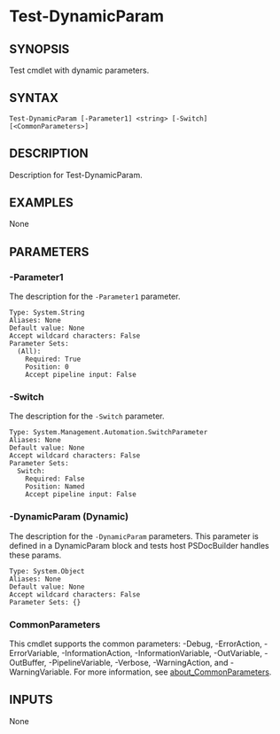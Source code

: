 # Test-DynamicParam

## SYNOPSIS

Test cmdlet with dynamic parameters.


## SYNTAX

```
Test-DynamicParam [-Parameter1] <string> [-Switch] [<CommonParameters>]
```


## DESCRIPTION

Description for Test-DynamicParam.


## EXAMPLES

None


## PARAMETERS

### -Parameter1

The description for the `-Parameter1` parameter.

```
Type: System.String
Aliases: None
Default value: None
Accept wildcard characters: False
Parameter Sets:
  (All):
    Required: True
    Position: 0
    Accept pipeline input: False
```

### -Switch

The description for the `-Switch` parameter.

```
Type: System.Management.Automation.SwitchParameter
Aliases: None
Default value: None
Accept wildcard characters: False
Parameter Sets:
  Switch:
    Required: False
    Position: Named
    Accept pipeline input: False
```

### -DynamicParam (Dynamic)

The description for the `-DynamicParam` parameters. This parameter is defined in a DynamicParam block and tests host PSDocBuilder handles these params.

```
Type: System.Object
Aliases: None
Default value: None
Accept wildcard characters: False
Parameter Sets: {}
```

### CommonParameters

This cmdlet supports the common parameters: -Debug, -ErrorAction, -ErrorVariable, -InformationAction, -InformationVariable, -OutVariable, -OutBuffer, -PipelineVariable, -Verbose, -WarningAction, and -WarningVariable. For more information, see [about_CommonParameters](http://go.microsoft.com/fwlink/?LinkID=113216).


## INPUTS

None